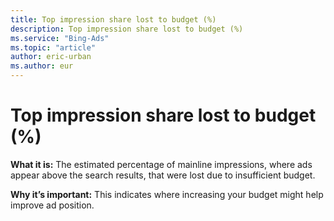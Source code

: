 ```yaml
---
title: Top impression share lost to budget (%)
description: Top impression share lost to budget (%)
ms.service: "Bing-Ads"
ms.topic: "article"
author: eric-urban
ms.author: eur
---
```


# Top impression share lost to budget (%)

**What it is:**  The estimated percentage of mainline impressions, where ads appear above the search results, that were lost due to insufficient budget.

**Why it’s important:**  This indicates where increasing your budget might help improve ad position.


